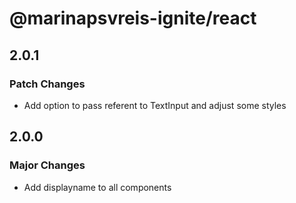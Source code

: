 # @marinapsvreis-ignite/react

## 2.0.1

### Patch Changes

- Add option to pass referent to TextInput and adjust some styles

## 2.0.0

### Major Changes

- Add displayname to all components
